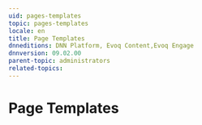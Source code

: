 ```yaml
---
uid: pages-templates
topic: pages-templates
locale: en
title: Page Templates
dnneditions: DNN Platform, Evoq Content,Evoq Engage
dnnversion: 09.02.00
parent-topic: administrators
related-topics:
---
```


# Page Templates